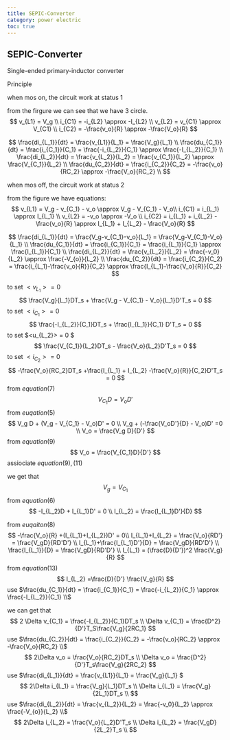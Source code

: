 ```yaml
---
title: SEPIC-Converter
category: power electric
toc: true
---
```


## SEPIC-Converter 

Single-ended primary-inductor converter

<!--more-->

Principle 

when mos on, the circuit work at status 1

from the firgure we can see that we have 3 circle.
$$
v_{L1} = V_g \\
i_{C1} = -i_{L2} \approx -I_{L2} \\
v_{L2} = v_{C1} \approx V_{C1} \\
i_{C2} = -\frac{v_o}{R} \approx -\frac{V_o}{R}
$$

$$
\frac{di_{L_1}}{dt} = \frac{v_{L1}}{L_1} = \frac{V_g}{L_1} \\
\frac{du_{C_1}}{dt} = \frac{i_{C_1}}{C_1} = \frac{-i_{L_2}}{C_1} \approx \frac{-I_{L_2}}{C_1} \\
\frac{di_{L_2}}{dt} = \frac{v_{L_2}}{L_2} = \frac{v_{C_1}}{L_2} \approx \frac{V_{C_1}}{L_2} \\
\frac{du_{C_2}}{dt} = \frac{i_{C_2}}{C_2} = -\frac{v_o}{RC_2} \approx -\frac{V_o}{RC_2} \\
$$

when mos off, the circuit work at status 2 

from the figure we have equations:
$$
v_{L1} = V_g - v_{C_1} - v_o \approx V_g - V_{C_1} - V_o\\
i_{C1} = i_{L_1} \approx I_{L_1} \\
v_{L2} = -v_o \approx -V_o \\
i_{C2} = i_{L_1} + i_{L_2} - \frac{v_o}{R} \approx I_{L_1} + I_{L_2} - \frac{V_o}{R}
$$

$$
\frac{di_{L_1}}{dt} = \frac{V_g-v_{C_1}-v_o}{L_1} = \frac{V_g-V_{C_1}-V_o}{L_1} \\
\frac{du_{C_1}}{dt} = \frac{i_{C_1}}{C_1} = \frac{i_{L_1}}{C_1} \approx \frac{I_{L_1}}{C_1} \\
\frac{di_{L_2}}{dt} = \frac{v_{L_2}}{L_2} = \frac{-v_0}{L_2} \approx \frac{-V_{o}}{L_2} \\
\frac{du_{C_2}}{dt} = \frac{i_{C_2}}{C_2} = \frac{i_{L_1}-\frac{v_o}{R}}{C_2} \approx \frac{I_{L_1}-\frac{V_o}{R}}{C_2}
$$

to set $<v_{L_1}> = 0$ 
$$
\frac{V_g}{L_1}DT_s + \frac{V_g - V_{C_1} - V_o}{L_1}D'T_s = 0
$$
to set $<i_{C_1}> = 0$
$$
\frac{-I_{L_2}}{C_1}DT_s + \frac{I_{L_1}}{C_1} D'T_s = 0
$$
to set $<u_{L_2}> = 0 $
$$
\frac{V_{C_1}}{L_2}DT_s - \frac{V_o}{L_2}D'T_s = 0
$$
to set $<i_{C_2}> = 0$
$$
-\frac{V_o}{RC_2}DT_s +\frac{I_{L_1} + I_{L_2} -\frac{V_o}{R}}{C_2}D'T_s = 0
$$
 from $equation (7)$  
$$
V_{C_1}D =  V_o D'
$$
from $euqation(5)$ 
$$
V_g D + (V_g - V_{C_1} - V_o)D' = 0 \\ 
V_g + (-\frac{V_oD'}{D} - V_o)D' =0 \\
V_o = \frac{V_g D}{D'}
$$
from $equation(9)$
$$
V_o = \frac{V_{C_1}D}{D'}
$$
assiociate $equation(9),(11)$

we get that 
$$
V_g = V_{C_1}
$$
from $equation(6)$
$$
-I_{L_2}D + I_{L_1}D' = 0 \\
I_{L_2} = \frac{I_{L_1}D'}{D}
$$


from $euqaiton (8)$
$$
-\frac{V_o}{R} +(I_{L_1}+I_{L_2})D' = 0\\
I_{L_1}+I_{L_2} = \frac{V_o}{RD'} = \frac{V_gD}{RD'D'} \\
I_{L_1}+\frac{I_{L_1}D'}{D} = \frac{V_gD}{RD'D'} \\
\frac{I_{L_1}}{D} = \frac{V_gD}{RD'D'} \\
I_{L_1} = (\frac{D}{D'})^2 \frac{V_g}{R}
$$
from $equation(13)$ 
$$
I_{L_2} =\frac{D}{D'} \frac{V_g}{R}
$$
use $\frac{du_{C_1}}{dt} = \frac{i_{C_1}}{C_1} = \frac{-i_{L_2}}{C_1} \approx \frac{-I_{L_2}}{C_1} \\$

we can get that 
$$
2 \Delta v_{C_1} = \frac{-I_{L_2}}{C_1}DT_s \\
\Delta v_{C_1} = \frac{D^2}{D'}T_S\frac{V_g}{2RC_1}
$$
use $\frac{du_{C_2}}{dt} = \frac{i_{C_2}}{C_2} = -\frac{v_o}{RC_2} \approx -\frac{V_o}{RC_2} \\$
$$
2\Delta v_o = \frac{V_o}{RC_2}DT_s \\
\Delta v_o = \frac{D^2}{D'}T_s\frac{V_g}{2RC_2}
$$
use $\frac{di_{L_1}}{dt} = \frac{v_{L1}}{L_1} = \frac{V_g}{L_1} $
$$
2\Delta i_{L_1} = \frac{V_g}{L_1}DT_s \\
\Delta i_{L_1} = \frac{V_g}{2L_1}DT_s \\
$$
use $\frac{di_{L_2}}{dt} = \frac{v_{L_2}}{L_2} = \frac{-v_0}{L_2} \approx \frac{-V_{o}}{L_2} \\$
$$
2\Delta i_{L_2} = \frac{V_o}{L_2}D'T_s \\
\Delta i_{L_2} = \frac{V_gD}{2L_2}T_s \\
$$
